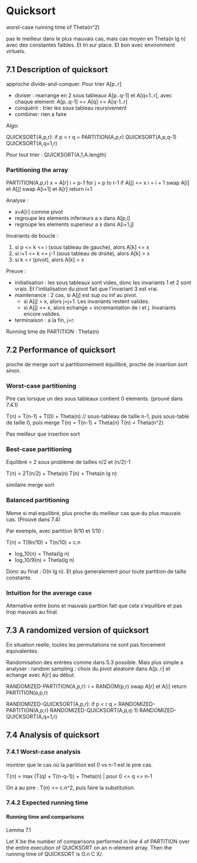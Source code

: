 
# Quicksort

worst-case running time of Theta(n^2)

pas le meilleur dans le plus mauvais cas, mais cas moyen en Theta(n lg n)
avec des constantes faibles. Et tri sur place. Et bon avec environment virtuels.

## 7.1 Description of quicksort

approche divide-and-conquer. Pour trier A[p..r]

- diviser : rearrange en 2 sous tableaux A[p..q-1] et A[q+1..r], avec chaque element: A[p..q-1] <= A[q] <= A[q-1..r]
- conquérir : trier les sous tableau reursivement
- combiner: rien a faire

Algo: 

QUICKSORT(A,p,r):
if p < r
    q = PARTITION(A,p,r)
    QUICKSORT(A,p,q-1)
    QUICKSORT(A,q+1,r)

Pour tout trier : QUICKSORT(A,1,A.length)

### Partitioning the array

PARTITION(A,p,r)
    x = A[r]
    i = p-1
    for j = p to r-1
        if A[j] <= x
            i = i + 1
            swap A[i] et A[j]
    swap A[i+1] et A[r]
    return i+1

Analyse :

- x=A[r] comme pivot
- regroupe les elements inferieurs a x dans A[p,i]
- regroupe les elements superieur a x dans A[i+1,j]

Invariants de boucle :

1. si p <= k <= i (sous tableau de gauche), alors A[k] <= x
2. si i+1 <= k <= j-1 (sous tableau de droite), alors A[k] > x
3. si k = r (pivot), alors A[k] = x

Preuve :

- initialisation : les sous tableaux sont vides, donc les invariants 1 et 2 sont vrais. Et l'initialisation du pivot fait que l'invariant 3 est vrai.
- maintenance : 2 cas, si A[j] est sup ou inf au pivot.
  - si A[j] > x, alors j=j+1. Les invariants restent valides.
  - si A[j] <= x, alors echange + incremantation de i et j. Invariants encore valides.
- terminaison : a la fin, j=r. 

Running time de PARTITION : Theta(n)


## 7.2 Performance of quicksort

proche de merge sort si partitionnement équilibré, proche de insertion sort sinon.

### Worst-case partitioning

Pire cas lorsque un des sous tableaux contient 0 elements. (prouvé dans 7.4.1)

T(n) = T(n-1) + T(0) + Theta(n) 
// sous-tableau de taille n-1, puis sous-table de taille 0, puis merge
T(n) = T(n-1) + Theta(n)
T(n) = Theta(n^2)

Pas meilleur que insertion sort

### Best-case partitioning

Equilibré = 2 sous problème de tailles n/2 et (n/2)-1

T(n) = 2T(n/2) + Theta(n)
T(n) = Theta(n lg n)

similaire merge sort

### Balanced partitioning

Meme si mal equilibré, plus proche du meilleur cas que du plus mauvais cas. (Prouvé dans 7.4)

Par exemple, avec partition 9/10 et 1/10 :

T(n) = T(9n/10) + T(n/10) + c.n 

- log_10(n) = Theta(lg n)
- log_10/9(n) = Theta(lg n)

Donc au final : O(n lg n). Et plus generalement pour toute partition de taille constante.

### Intuition for the average case

Alternative entre bons et mauvais parttion fait que cela s'equilibre et pas trop mauvais au final.


## 7.3 A randomized version of quicksort

En situation reelle, toutes les permutations ne sont pas forcement equivalentes.

Randomisation des entrées comme dans 5.3 possible. Mais plus simple a analyser : random sampling : choix du pivot aleatoire dans A[p..r] et echange avec A[r] au début.

RANDOMIZED-PARTITION(A,p,r):
    i = RANDOM(p,r)
    swap A[r] et A[i]
    return PARTITION(a,p,r)

RANDOMIZED-QUICKSORT(A,p,r):
    if p < r
        q = RANDOMIZED-PARTITION(A,p,r)
        RANDOMIZED-QUICKSORT(A,p,q-1)
        RANDOMIZED-QUICKSORT(A,q+1,r)

## 7.4 Analysis of quicksort

### 7.4.1 Worst-case analysis

montrer que le cas où la partition est 0 vs n-1 est le pire cas.

T(n) = max (T(q) + T(n-q-1)) + Theta(n)  | pour 0 <= q <= n-1

On a au pire : T(n) <= c.n^2, puis faire la substitution.

### 7.4.2 Expected running time


#### Running time and comparisons

Lemma 7.1

Let X be the number of comparisons performed in line 4 of PARTITION over the entire execution of QUICKSORT on an n-element array. Then the running time of QUICKSORT is O.n C X/.

